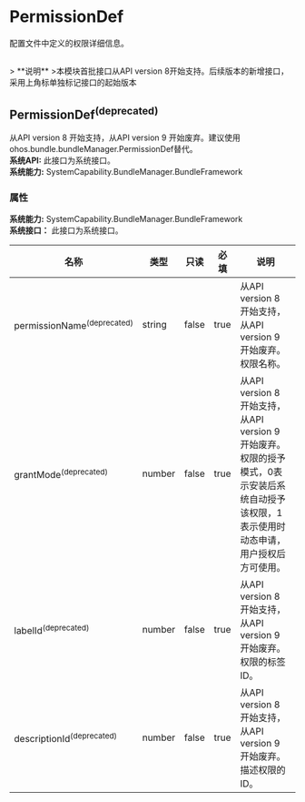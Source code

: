 # PermissionDef    
配置文件中定义的权限详细信息。<h2>  
</h2>  
> **说明**   
>本模块首批接口从API version 8开始支持。后续版本的新增接口，采用上角标单独标记接口的起始版本  
    
## PermissionDef<sup>(deprecated)</sup>    
从API version 8 开始支持，从API version 9 开始废弃。建议使用ohos.bundle.bundleManager.PermissionDef替代。  
 **系统API:**  此接口为系统接口。  
 **系统能力:**  SystemCapability.BundleManager.BundleFramework    
### 属性    
 **系统能力:**  SystemCapability.BundleManager.BundleFramework    
 **系统接口：** 此接口为系统接口。    
    
| 名称 | 类型 | 只读 | 必填 | 说明 |  
| --------| --------| --------| --------| --------|  
| permissionName<sup>(deprecated)</sup> | string | false | true | 从API version 8 开始支持，从API version 9 开始废弃。<br>权限名称。 |  
| grantMode<sup>(deprecated)</sup> | number | false | true | 从API version 8 开始支持，从API version 9 开始废弃。<br>权限的授予模式，0表示安装后系统自动授予该权限，1表示使用时动态申请，用户授权后方可使用。 |  
| labelId<sup>(deprecated)</sup> | number | false | true | 从API version 8 开始支持，从API version 9 开始废弃。<br>权限的标签ID。 |  
| descriptionId<sup>(deprecated)</sup> | number | false | true | 从API version 8 开始支持，从API version 9 开始废弃。<br>描述权限的ID。 |  
